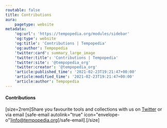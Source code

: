 ```yaml
---
routable: false
title: Contributions
aura:
    pagetype: website
metadata:
    'og:url': 'https://tempopedia.org/modules/sidebar'
    'og:type': website
    'og:title': 'Contributions | Tempopedia'
    'og:author': Tempopedia
    'twitter:card': summary_large_image
    'twitter:title': 'Contributions | Tempopedia'
    'twitter:site': '@tempopedia_org'
    'twitter:creator': '@tempopedia_org'
    'article:published_time': '2021-02-23T19:21:47+00:00'
    'article:modified_time': '2021-02-23T19:21:47+00:00'
    'article:author': Tempopedia
---
```


#### Contributions
[size=2rem]Share you favourite tools and collections with us on [Twitter](https://twitter.com/tempopedia_org) or via email [safe-email autolink="true" icon="envelope-o"]info@tempopedia.org[/safe-email].[/size]
